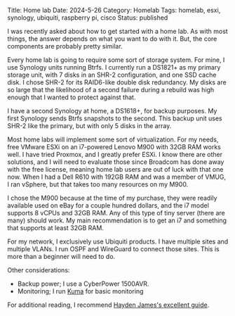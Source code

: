 Title: Home lab
Date: 2024-5-26
Category: Homelab
Tags: homelab, esxi, synology, ubiquiti, raspberry pi, cisco
Status: published

I was recently asked about how to get started with a home lab.
As with most things, the answer depends on what you want to do
with it.  But, the core components are probably pretty similar.

Every home lab is going to require some sort of storage system.
For mine, I use Synology units running Btrfs.  I currently run
a DS1821+ as my primary storage unit, with 7 disks in an SHR-2
configuration, and one SSD cache disk.  I chose SHR-2 for its
RAID6-like double disk redundancy.  My disks are so large that
the likelihood of a second failure during a rebuild was high
enough that I wanted to protect against that.

I have a second Synology at home, a DS1618+, for backup purposes.
My first Synology sends Btrfs snapshots to the second.  This
backup unit uses SHR-2 like the primary, but with only 5 disks
in the array.

Most home labs will implement some sort of virtualization. For my
needs, free VMware ESXi on an i7-powered Lenovo M900 with 32GB RAM
works well.  I have tried Proxmox, and I greatly prefer ESXi.  I
know there are other solutions, and I will need to evaluate those
since Broadcom has done away with the free license, meaning home
lab users are out of luck with that one now.  When I had a Dell
R610 with 192GB RAM and was a member of VMUG, I ran vSphere, but
that takes too many resources on my M900.

I chose the M900 because at the time of my purchase, they were
readily available used on eBay for a couple hundred dollars, and
the i7 model supports 8 vCPUs and 32GB RAM.  Any of this type of
tiny server (there are many) should work.  My main recommendation
is to get an i7 and something that supports at least 32GB RAM.

For my network, I exclusively use Ubiquiti products.  I have
multiple sites and multiple VLANs.  I run OSPF and WireGuard to
connect those sites.  This is more than a beginner will need to do.

Other considerations:

* Backup power; I use a CyberPower 1500AVR.
* Monitoring; I run [Kuma](https://kuma.unixdude.net/status) for basic
monitoring

For additional reading, I recommend [Hayden James's excellent guide](https://linuxblog.io/home-lab-beginners-guide-hardware/).
